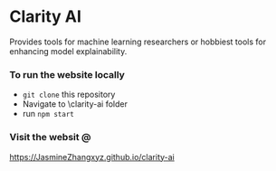 # Clarity AI

Provides tools for machine learning researchers or hobbiest tools for enhancing model explainability. 

### To run the website locally
* `git clone` this repository
* Navigate to \clarity-ai folder
* run `npm start`

### Visit the websit @

https://JasmineZhangxyz.github.io/clarity-ai
